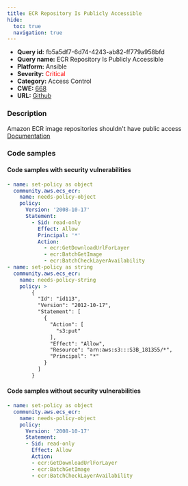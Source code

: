 ```yaml
---
title: ECR Repository Is Publicly Accessible
hide:
  toc: true
  navigation: true
---
```


<style>
  .highlight .hll {
    background-color: #ff171742;
  }
  .md-content {
    max-width: 1100px;
    margin: 0 auto;
  }
</style>

-   **Query id:** fb5a5df7-6d74-4243-ab82-ff779a958bfd
-   **Query name:** ECR Repository Is Publicly Accessible
-   **Platform:** Ansible
-   **Severity:** <span style="color:#ff0000">Critical</span>
-   **Category:** Access Control
-   **CWE:** <a href="https://cwe.mitre.org/data/definitions/668.html" onclick="newWindowOpenerSafe(event, 'https://cwe.mitre.org/data/definitions/668.html')">668</a>
-   **URL:** [Github](https://github.com/Checkmarx/kics/tree/master/assets/queries/ansible/aws/ecr_repository_is_publicly_accessible)

### Description
Amazon ECR image repositories shouldn't have public access<br>
[Documentation](https://docs.ansible.com/ansible/latest/collections/community/aws/ecs_ecr_module.html#parameter-policy)

### Code samples
#### Code samples with security vulnerabilities
```yaml title="Positive test num. 1 - yaml file" hl_lines="17 4"
- name: set-policy as object
  community.aws.ecs_ecr:
    name: needs-policy-object
    policy:
      Version: '2008-10-17'
      Statement:
        - Sid: read-only
          Effect: Allow
          Principal: '*'
          Action:
            - ecr:GetDownloadUrlForLayer
            - ecr:BatchGetImage
            - ecr:BatchCheckLayerAvailability
- name: set-policy as string
  community.aws.ecs_ecr:
    name: needs-policy-string
    policy: >
        {
          "Id": "id113",
          "Version": "2012-10-17",
          "Statement": [
            {
              "Action": [
                "s3:put"
              ],
              "Effect": "Allow",
              "Resource": "arn:aws:s3:::S3B_181355/*",
              "Principal": "*"
            }
          ]
        }

```


#### Code samples without security vulnerabilities
```yaml title="Negative test num. 1 - yaml file"
- name: set-policy as object
  community.aws.ecs_ecr:
    name: needs-policy-object
    policy:
      Version: '2008-10-17'
      Statement:
      - Sid: read-only
        Effect: Allow
        Action:
        - ecr:GetDownloadUrlForLayer
        - ecr:BatchGetImage
        - ecr:BatchCheckLayerAvailability

```
